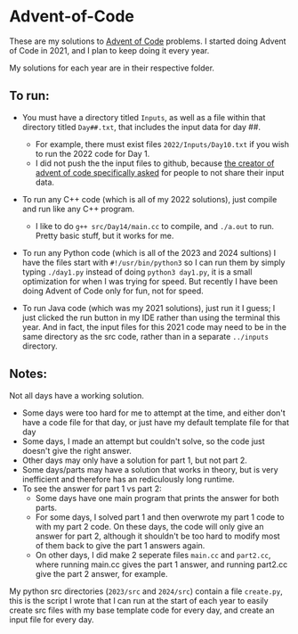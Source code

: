 # Advent-of-Code
These are my solutions to [Advent of Code](https://adventofcode.com/) problems.
I started doing Advent of Code in 2021, and I plan to keep doing it every year.

My solutions for each year are in their respective folder.

## To run:
- You must have a directory titled `Inputs`, as well as a file within that directory titled `Day##.txt`, that includes the input data for day ##.
  - For example, there must exist files `2022/Inputs/Day10.txt` if you wish to run the 2022 code for Day 1.
  - I did not push the the input files to github, because [the creator of advent of code specifically asked](https://mobile.twitter.com/ericwastl/status/1465805354214830081) for people to not share their input data.
  
 - To run any C++ code (which is all of my 2022 solutions), just compile and run like any C++ program.
   - I like to do `g++ src/Day14/main.cc` to compile, and `./a.out` to run. Pretty basic stuff, but it works for me.

- To run any Python code (which is all of the 2023 and 2024 sultions) I have the files start with `#!/usr/bin/python3` so I can run them by simply typing `./day1.py` instead of doing `python3 day1.py`, it is a small optimization for when I was trying for speed. But recently I have been doing Advent of Code only for fun, not for speed.

- To run Java code (which was my 2021 solutions), just run it I guess; I just clicked the run button in my IDE rather than using the terminal this year. And in fact, the input files for this 2021 code may need to be in the same directory as the src code, rather than in a separate `../inputs` directory.


 ## Notes:
 Not all days have a working solution.
 - Some days were too hard for me to attempt at the time, and either don't have a code file for that day, or just have my default template file for that day
 - Some days, I made an attempt but couldn't solve, so the code just doesn't give the right answer.
 - Other days may only have a solution for part 1, but not part 2.
 - Some days/parts may have a solution that works in theory, but is very inefficient and therefore has an rediculously long runtime.
 - To see the answer for part 1 vs part 2:
   - Some days have one main program that prints the answer for both parts.
   - For some days, I solved part 1 and then overwrote my part 1 code to with my part 2 code. On these days, the code will only give an answer for part 2, although it shouldn't be too hard to modify most of them back to give the part 1 answers again.
   - On other days, I did make 2 seperate files `main.cc` and `part2.cc`, where running main.cc gives the part 1 answer, and running part2.cc give the part 2 answer, for example.

My python src directories (`2023/src` and `2024/src`) contain a file `create.py`, this is the script I wrote that I can run at the start of each year to easily create src files with my base template code for every day, and create an input file for every day.